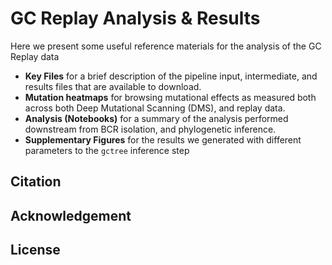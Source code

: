 # GC Replay Analysis & Results 

Here we present some useful reference materials for the analysis of the GC Replay data

* **Key Files** for a brief description of the pipeline input, intermediate, and results files that are available to download.
* **Mutation heatmaps** for browsing mutational effects as measured both across both Deep Mutational Scanning (DMS), and replay data.
* **Analysis (Notebooks)** for a summary of the analysis performed downstream from BCR isolation, and phylogenetic inference.
* **Supplementary Figures** for the results we generated with different parameters to the `gctree` inference step

## Citation

## Acknowledgement

## License